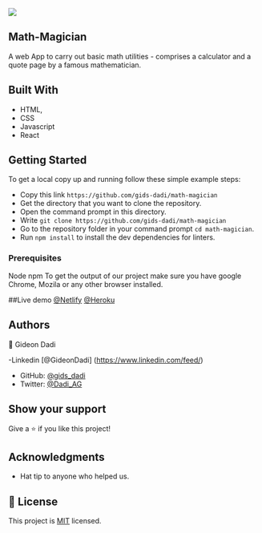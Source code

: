 ![](https://img.shields.io/badge/Microverse-blueviolet)

## Math-Magician

A web App to carry out basic math utilities - comprises a calculator and a quote page by a famous mathematician.

## Built With

- HTML,
- CSS
- Javascript
- React

## Getting Started

To get a local copy up and running follow these simple example steps:

- Copy this link `https://github.com/gids-dadi/math-magician`
- Get the directory that you want to clone the repository.
- Open the command prompt in this directory.
- Write `git clone https://github.com/gids-dadi/math-magician`
- Go to the repository folder in your command prompt `cd math-magician`.
- Run `npm install` to install the dev dependencies for linters.

### Prerequisites

Node
npm
To get the output of our project make sure you have google Chrome, Mozila or any other browser installed.

##Live demo
  [@Netlify](https://resonant-gnome-070c4f.netlify.app/)
  [@Heroku](https://gids-math-magician.herokuapp.com/)



## Authors

👤 Gideon Dadi

-Linkedin [@GideonDadi] (https://www.linkedin.com/feed/)
- GitHub: [@gids_dadi](https://github.com/gids-dadi)
- Twitter: [@Dadi_AG](https://twitter.com/Dadi_AG)

## Show your support

Give a ⭐️ if you like this project!

## Acknowledgments

- Hat tip to anyone who helped us.

## 📝 License

This project is [MIT](./MIT.md) licensed.
